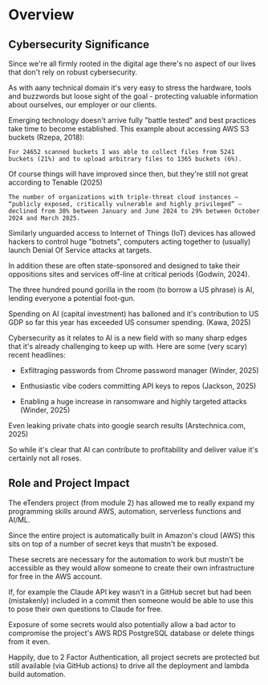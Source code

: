 # Overview <!-- 500 words -->

## Cybersecurity Significance

Since we're all firmly rooted in the digital age there's no aspect of our lives that don't rely on robust cybersecurity. 

As with aany technical domain it's very easy to stress the hardware, tools and buzzwords but loose sight of the goal - protecting valuable information about ourselves, our employer or our clients. 

Emerging technology doesn't arrive fully "battle tested" and best practices take time to become established. This example about accessing AWS S3 buckets (Rzepa, 2018): 

```text
For 24652 scanned buckets I was able to collect files from 5241 buckets (21%) and to upload arbitrary files to 1365 buckets (6%). 
```


Of course things will have improved since then, but they're still not great according to Tenable (2025)

```text
The number of organizations with triple-threat cloud instances — “publicly exposed, critically vulnerable and highly privileged” — declined from 38% between January and June 2024 to 29% between October 2024 and March 2025.
```

Similarly unguarded access to Internet of Things (IoT) devices has allowed hackers to control huge "botnets", computers acting together to (usually) launch Denial Of Service attacks at targets. 

In addition these are often state-sponsored and designed to take their oppositions sites and services off-line at critical periods (Godwin, 2024).

The three hundred pound gorilla in the room (to borrow a US phrase) is AI, lending everyone a potential foot-gun. 

Spending on AI (capital investment) has balloned and it's contribution to US GDP so far this year has exceeded US consumer spending. (Kawa, 2025)

Cybersecurity as it relates to AI is a new field with so many sharp edges that it's already challenging to keep up with. Here are some (very scary) recent headlines: 

* Exfiltraging passwords from Chrome password manager (Winder, 2025)

* Enthusiastic vibe coders committing API keys to repos (Jackson, 2025)

* Enabling a huge increase in ransomware and highly targeted attacks (Winder, 2025)

Even leaking private chats into google search results (Arstechnica.com, 2025)

So while it's clear that AI can contribute to profitability and deliver value it's certainly not all roses.
<!--
Emphasize the strategic importance of cybersecurity in addressing the business implications of emerging technologies like cloud computing, IoT and AI. 

Highlight how these technologies, while enhancing capabilities, also introduce new vulnerabilities
-->

## Role and Project Impact

The eTenders project (from module 2) has allowed me to really expand my programming skills around AWS, automation, serverless functions and AI/ML.

Since the entire project is automatically built in Amazon's cloud (AWS) this sits on top of a number of secret keys that mustn't be exposed.

These secrets are necessary for the automation to work but mustn't be accessible as they would allow someone to create their own infrastructure for free in the AWS account. 

If, for example the Claude API key wasn't in a GitHub secret but had been (mistakenly) included in a commit then someone would be able to use this to pose their own questions to Claude for free.

Exposure of some secrets would also potentially allow a bad actor to compromise the project's AWS RDS PostgreSQL database or delete things from it even.

Happily, due to 2 Factor Authentication, all project secrets are protected but still available (via GitHub actions) to drive all the deployment and lambda build automation.

<!--
Outline your responsibilities in managing network security and describe this project's alignment with your professional growth. 

Stress the importance of enhancing security to prevent cyber threats and maintain organizational integrity.
-->
